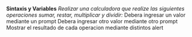 **Sintaxis y Variables**
*Realizar una calculadora que realize las siguientes operaciones sumar, restar, multiplicar y dividir:*
    Debera ingresar un valor mediante un prompt
    Debera ingresar otro valor mediante otro prompt
    Mostrar el resultado de cada operacion mediante distintos alert